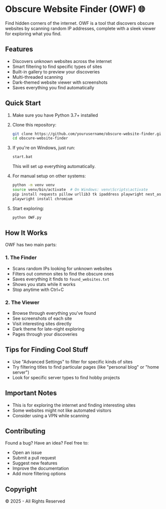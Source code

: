 # Obscure Website Finder (OWF) 🌐

Find hidden corners of the internet. OWF is a tool that discovers obscure websites by scanning random IP addresses, complete with a sleek viewer for exploring what you find.

## Features

- Discovers unknown websites across the internet
- Smart filtering to find specific types of sites
- Built-in gallery to preview your discoveries
- Multi-threaded scanning
- Dark-themed website viewer with screenshots
- Saves everything you find automatically

## Quick Start

1. Make sure you have Python 3.7+ installed
2. Clone this repository:
   ```bash
   git clone https://github.com/yourusername/obscure-website-finder.git
   cd obscure-website-finder
   ```

3. If you're on Windows, just run:
   ```bash
   start.bat
   ```
   This will set up everything automatically.

4. For manual setup on other systems:
   ```bash
   python -m venv venv
   source venv/bin/activate  # On Windows: venv\Scripts\activate
   pip install requests pillow urllib3 tk ipaddress playwright nest_asyncio
   playwright install chromium
   ```

5. Start exploring:
   ```bash
   python OWF.py
   ```

## How It Works

OWF has two main parts:

### 1. The Finder
- Scans random IPs looking for unknown websites
- Filters out common sites to find the obscure ones
- Saves everything it finds to `found_websites.txt`
- Shows you stats while it works
- Stop anytime with Ctrl+C

### 2. The Viewer
- Browse through everything you've found
- See screenshots of each site
- Visit interesting sites directly
- Dark theme for late-night exploring
- Pages through your discoveries

## Tips for Finding Cool Stuff

- Use "Advanced Settings" to filter for specific kinds of sites
- Try filtering titles to find particular pages (like "personal blog" or "home server")
- Look for specific server types to find hobby projects

## Important Notes

- This is for exploring the internet and finding interesting sites
- Some websites might not like automated visitors
- Consider using a VPN while scanning

## Contributing

Found a bug? Have an idea? Feel free to:
- Open an issue
- Submit a pull request
- Suggest new features
- Improve the documentation
- Add more filtering options

## Copyright

© 2025 - All Rights Reserved
